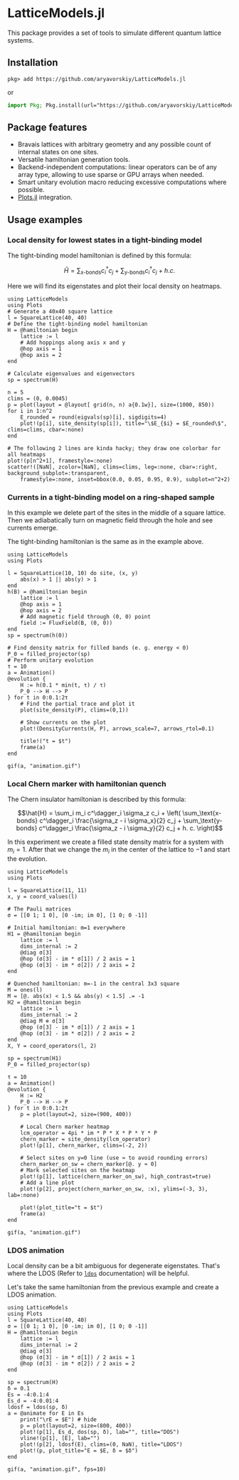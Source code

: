 # LatticeModels.jl

This package provides a set of tools to simulate different quantum lattice systems.

## Installation

```jldoctest
pkg> add https://github.com/aryavorskiy/LatticeModels.jl
```
or
```julia
import Pkg; Pkg.install(url="https://github.com/aryavorskiy/LatticeModels.jl")
```

## Package features
- Bravais lattices with arbitrary geometry and any possible count of internal states on one sites.
- Versatile hamiltonian generation tools.
- Backend-independent computations: linear operators can be of any array type, allowing to use sparse or GPU arrays when needed.
- Smart unitary evolution macro reducing excessive computations where possible.
- [Plots.jl](https://github.com/JuliaPlots/Plots.jl) integration.

## Usage examples

### Local density for lowest states in a tight-binding model

The tight-binding model hamiltonian is defined by this formula:

$$\hat{H} = \sum_\text{x-bonds} c^\dagger_i c_j + \sum_\text{y-bonds} c^\dagger_i c_j + h. c.$$

Here we will find its eigenstates and plot their local density on heatmaps.

```@example
using LatticeModels
using Plots
# Generate a 40x40 square lattice
l = SquareLattice(40, 40)
# Define the tight-binding model hamiltonian
H = @hamiltonian begin 
    lattice := l
    # Add hoppings along axis x and y
    @hop axis = 1
    @hop axis = 2
end

# Calculate eigenvalues and eigenvectors
sp = spectrum(H)

n = 5
clims = (0, 0.0045)
p = plot(layout = @layout[ grid(n, n) a{0.1w}], size=(1000, 850))
for i in 1:n^2
    E_rounded = round(eigvals(sp)[i], sigdigits=4)
    plot!(p[i], site_density(sp[i]), title="\$E_{$i} = $E_rounded\$", clims=clims, cbar=:none)
end

# The following 2 lines are kinda hacky; they draw one colorbar for all heatmaps
plot!(p[n^2+1], framestyle=:none)
scatter!([NaN], zcolor=[NaN], clims=clims, leg=:none, cbar=:right, background_subplot=:transparent, 
    framestyle=:none, inset=bbox(0.0, 0.05, 0.95, 0.9), subplot=n^2+2)
```

### Currents in a tight-binding model on a ring-shaped sample

In this example we delete part of the sites in the middle of a square lattice. 
Then we adiabatically turn on magnetic field through the hole and see currents emerge.

The tight-binding hamiltonian is the same as in the example above.

```@example
using LatticeModels
using Plots

l = SquareLattice(10, 10) do site, (x, y)
    abs(x) > 1 || abs(y) > 1
end
h(B) = @hamiltonian begin
    lattice := l
    @hop axis = 1
    @hop axis = 2
    # Add magnetic field through (0, 0) point
    field := FluxField(B, (0, 0))
end
sp = spectrum(h(0))

# Find density matrix for filled bands (e. g. energy < 0)
P_0 = filled_projector(sp)
# Perform unitary evolution
τ = 10
a = Animation()
@evolution {
    H := h(0.1 * min(t, τ) / τ)
    P_0 --> H --> P
} for t in 0:0.1:2τ
    # Find the partial trace and plot it
    plot(site_density(P), clims=(0,1))

    # Show currents on the plot
    plot!(DensityCurrents(H, P), arrows_scale=7, arrows_rtol=0.1)

    title!("t = $t")
    frame(a)
end

gif(a, "animation.gif")
```

### Local Chern marker with hamiltonian quench

The Chern insulator hamiltonian is described by this formula:

$$\hat{H} = 
\sum_i m_i c^\dagger_i \sigma_z c_i + \left(
\sum_\text{x-bonds} c^\dagger_i \frac{\sigma_z - i \sigma_x}{2} c_j + 
\sum_\text{y-bonds} c^\dagger_i \frac{\sigma_z - i \sigma_y}{2} c_j + 
h. c. \right)$$

In this experiment we create a filled state density matrix for a system with $m_i = 1$. 
After that we change the $m_i$ in the center of the lattice to $-1$ and start the evolution.

```@example
using LatticeModels
using Plots

l = SquareLattice(11, 11)
x, y = coord_values(l)

# The Pauli matrices
σ = [[0 1; 1 0], [0 -im; im 0], [1 0; 0 -1]]

# Initial hamiltonian: m=1 everywhere
H1 = @hamiltonian begin   
    lattice := l
    dims_internal := 2
    @diag σ[3]
    @hop (σ[3] - im * σ[1]) / 2 axis = 1
    @hop (σ[3] - im * σ[2]) / 2 axis = 2
end

# Quenched hamiltonian: m=-1 in the central 3x3 square
M = ones(l)
M = [@. abs(x) < 1.5 && abs(y) < 1.5] .= -1
H2 = @hamiltonian begin
    lattice := l
    dims_internal := 2
    @diag M ⊗ σ[3]
    @hop (σ[3] - im * σ[1]) / 2 axis = 1
    @hop (σ[3] - im * σ[2]) / 2 axis = 2
end
X, Y = coord_operators(l, 2)

sp = spectrum(H1)
P_0 = filled_projector(sp)

τ = 10
a = Animation()
@evolution {
    H := H2
    P_0 --> H --> P
} for t in 0:0.1:2τ
    p = plot(layout=2, size=(900, 400))

    # Local Chern marker heatmap
    lcm_operator = 4pi * im * P * X * P * Y * P
    chern_marker = site_density(lcm_operator)
    plot!(p[1], chern_marker, clims=(-2, 2))

    # Select sites on y=0 line (use ≈ to avoid rounding errors)
    chern_marker_on_sw = chern_marker[@. y ≈ 0]
    # Mark selected sites on the heatmap
    plot!(p[1], lattice(chern_marker_on_sw), high_contrast=true)
    # Add a line plot
    plot!(p[2], project(chern_marker_on_sw, :x), ylims=(-3, 3), lab=:none)

    plot!(plot_title="t = $t")
    frame(a)
end

gif(a, "animation.gif")
```

### LDOS animation

Local density can be a bit ambiguous for degenerate eigenstates. That's where the LDOS (Refer to [`ldos`](@ref) documentation) will be helpful.

Let's take the same hamiltonian from the previous example and create a LDOS animation.

```@example
using LatticeModels
using Plots
l = SquareLattice(40, 40)
σ = [[0 1; 1 0], [0 -im; im 0], [1 0; 0 -1]]
H = @hamiltonian begin   
    lattice := l
    dims_internal := 2
    @diag σ[3]
    @hop (σ[3] - im * σ[1]) / 2 axis = 1
    @hop (σ[3] - im * σ[2]) / 2 axis = 2
end

sp = spectrum(H)
δ = 0.1
Es = -4:0.1:4
Es_d = -4:0.01:4
ldosf = ldos(sp, δ)
a = @animate for E in Es
    print("\rE = $E") # hide
    p = plot(layout=2, size=(800, 400))
    plot!(p[1], Es_d, dos(sp, δ), lab="", title="DOS")
    vline!(p[1], [E], lab="")
    plot!(p[2], ldosf(E), clims=(0, NaN), title="LDOS")
    plot!(p, plot_title="E = $E, δ = $δ")
end

gif(a, "animation.gif", fps=10)
```
